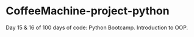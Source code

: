# CoffeeMachine-project-python
Day 15 &amp; 16 of 100 days of code: Python Bootcamp. 
Introduction to OOP.
